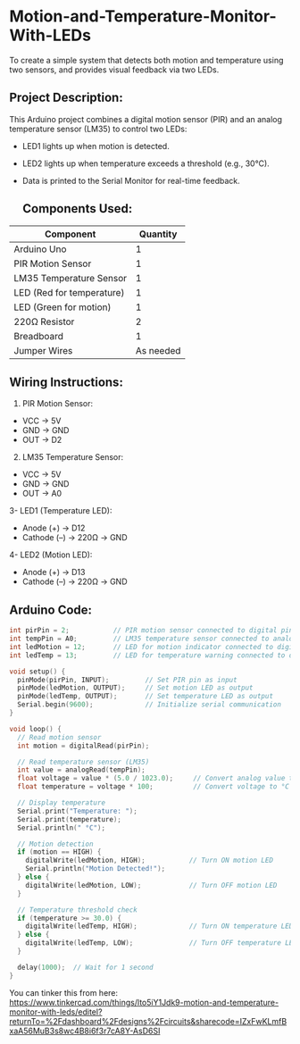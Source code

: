 # Motion-and-Temperature-Monitor-With-LEDs
To create a simple system that detects both motion and temperature using two sensors, and provides visual feedback via two LEDs.

## Project Description:
This Arduino project combines a digital motion sensor (PIR) and an analog temperature sensor (LM35) to control two LEDs:
- LED1 lights up when motion is detected.
- LED2 lights up when temperature exceeds a threshold (e.g., 30°C).
- Data is printed to the Serial Monitor for real-time feedback.

  ## Components Used:

 | Component                   | Quantity  |
| --------------------------- | --------- |
| Arduino Uno                 | 1         |
| PIR Motion Sensor           | 1         |
| LM35 Temperature Sensor     | 1         |
| LED (Red for temperature)   | 1         |
| LED (Green for motion)      | 1         |
| 220Ω Resistor               | 2         |
| Breadboard                  | 1         |
| Jumper Wires                | As needed |


## Wiring Instructions:
1. PIR Motion Sensor:
* VCC → 5V
* GND → GND
* OUT → D2

2. LM35 Temperature Sensor:
* VCC → 5V
* GND → GND
* OUT → A0

3- LED1 (Temperature LED):
* Anode (+) → D12
* Cathode (–) → 220Ω → GND

4- LED2 (Motion LED):
* Anode (+) → D13
* Cathode (–) → 220Ω → GND

## Arduino Code:
```cpp
int pirPin = 2;           // PIR motion sensor connected to digital pin 2
int tempPin = A0;         // LM35 temperature sensor connected to analog pin A0
int ledMotion = 12;       // LED for motion indicator connected to digital pin 12
int ledTemp = 13;         // LED for temperature warning connected to digital pin 13

void setup() {
  pinMode(pirPin, INPUT);         // Set PIR pin as input
  pinMode(ledMotion, OUTPUT);     // Set motion LED as output
  pinMode(ledTemp, OUTPUT);       // Set temperature LED as output
  Serial.begin(9600);             // Initialize serial communication
}

void loop() {
  // Read motion sensor
  int motion = digitalRead(pirPin);

  // Read temperature sensor (LM35)
  int value = analogRead(tempPin);
  float voltage = value * (5.0 / 1023.0);     // Convert analog value to voltage
  float temperature = voltage * 100;          // Convert voltage to °C

  // Display temperature
  Serial.print("Temperature: ");
  Serial.print(temperature);
  Serial.println(" °C");

  // Motion detection
  if (motion == HIGH) {
    digitalWrite(ledMotion, HIGH);           // Turn ON motion LED
    Serial.println("Motion Detected!");
  } else {
    digitalWrite(ledMotion, LOW);            // Turn OFF motion LED
  }

  // Temperature threshold check
  if (temperature >= 30.0) {
    digitalWrite(ledTemp, HIGH);             // Turn ON temperature LED
  } else {
    digitalWrite(ledTemp, LOW);              // Turn OFF temperature LED
  }

  delay(1000);  // Wait for 1 second
}
```
You can tinker this from here: https://www.tinkercad.com/things/lto5iY1Jdk9-motion-and-temperature-monitor-with-leds/editel?returnTo=%2Fdashboard%2Fdesigns%2Fcircuits&sharecode=IZxFwKLmfBxaA56MuB3s8wc4B8i6f3r7cA8Y-AsD6SI

